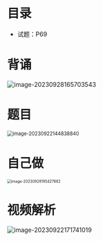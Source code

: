 # 目录

* 试题：P69



# 背诵

![image-20230928165703543](https://cvp.oss-cn-shanghai.aliyuncs.com/picgo/202309281657794.png)



# 题目

<img src="https://cvp.oss-cn-shanghai.aliyuncs.com/picgo/202309221448934.png" alt="image-20230922144838840" style="zoom:80%;" />





# 自己做

<img src="https://cvp.oss-cn-shanghai.aliyuncs.com/picgo/202309281954017.png" alt="image-20230928195427882" style="zoom: 60%;" />



# 视频解析

![image-20230922171741019](https://cvp.oss-cn-shanghai.aliyuncs.com/picgo/202309221717529.png)
